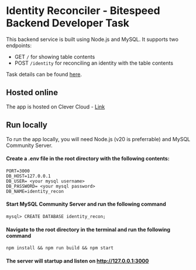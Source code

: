 # Identity Reconciler - Bitespeed Backend Developer Task

This backend service is built using Node.js and MySQL.
It supports two endpoints:

- GET `/` for showing table contents
- POST `/identity` for reconciling an identity with the table contents

Task details can be found [here](https://bitespeed.notion.site/Bitespeed-Backend-Task-Identity-Reconciliation-53392ab01fe149fab989422300423199).

## Hosted online

The app is hosted on Clever Cloud - [Link](https://app-9254514c-d477-4449-b343-7ed3a7c705e6.cleverapps.io/)

## Run locally

To run the app locally, you will need Node.js (v20 is preferrable) and MySQL Community Server.

#### Create a .env file in the root directory with the following contents:

```
PORT=3000
DB_HOST=127.0.0.1
DB_USER= <your mysql username>
DB_PASSWORD= <your mysql password>
DB_NAME=identity_recon
```

#### Start MySQL Community Server and run the following command

```
mysql> CREATE DATABASE identity_recon;
```

#### Navigate to the root directory in the terminal and run the following command

```
npm install && npm run build && npm start
```

#### The server will startup and listen on http://127.0.0.1:3000
